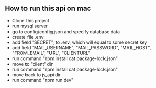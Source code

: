 ## How to run this api on mac
- Clone this project
- run mysql server
- go to config/config.json and specify database data
- create file .env
- add field "SECRET", to .env, which will equal to some secret key
- add field "MAIL_USERNAME", "MAIL_PASSWORD", "MAIL_HOST", "FROM_EMAIL", "URL", "CLIENTURL"
- run command "npm install cat package-lock.json"
- move to "client" dir
- run command "npm install cat package-lock.json"
- move back to js_api dir 
- run command "npm run dev"
